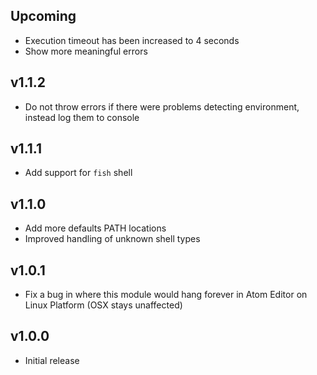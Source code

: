 ## Upcoming

- Execution timeout has been increased to 4 seconds
- Show more meaningful errors

## v1.1.2

- Do not throw errors if there were problems detecting environment, instead log them to console

## v1.1.1

- Add support for `fish` shell

## v1.1.0

- Add more defaults PATH locations
- Improved handling of unknown shell types

## v1.0.1

- Fix a bug in where this module would hang forever in Atom Editor on Linux Platform (OSX stays unaffected)

## v1.0.0

- Initial release
